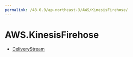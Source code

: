 ```yaml
---
permalink: /48.0.0/ap-northeast-3/AWS/KinesisFirehose/
---
```


# AWS.KinesisFirehose



* [DeliveryStream](DeliveryStream.md)